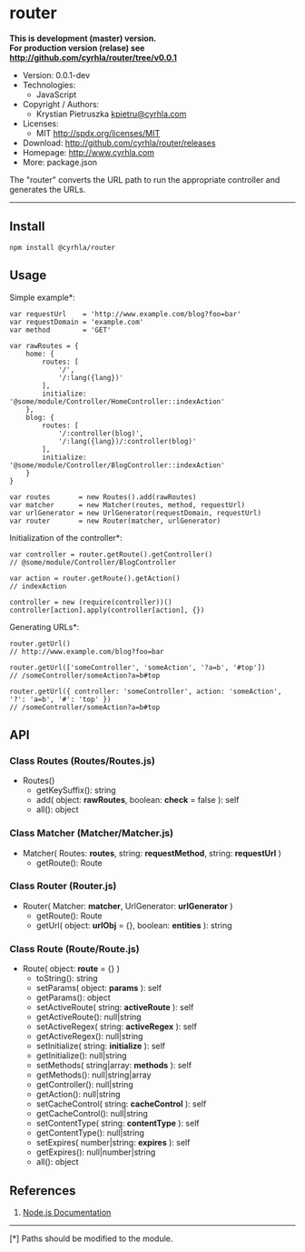 router
======
**This is development (master) version.<br> For production version (relase) see
<http://github.com/cyrhla/router/tree/v0.0.1>**
- Version: 0.0.1-dev
- Technologies:
  - JavaScript
- Copyright / Authors:
  - Krystian Pietruszka <kpietru@cyrhla.com>
- Licenses:
  - MIT <http://spdx.org/licenses/MIT>
- Download: <http://github.com/cyrhla/router/releases>
- Homepage: <http://www.cyrhla.com>
- More: package.json

The "router" converts the URL path to run the appropriate controller and generates the URLs.
____________________________________________________________________________________________

Install
-------

    npm install @cyrhla/router

Usage
-----

Simple example*:

    var requestUrl    = 'http://www.example.com/blog?foo=bar'
    var requestDomain = 'example.com'
    var method        = 'GET'

    var rawRoutes = {
        home: {
            routes: [
                '/',
                '/:lang({lang})'
            ],
            initialize: '@some/module/Controller/HomeController::indexAction'
        },
        blog: {
            routes: [
                '/:controller(blog)',
                '/:lang({lang})/:controller(blog)'
            ],
            initialize: '@some/module/Controller/BlogController::indexAction'
        }
    }

    var routes       = new Routes().add(rawRoutes)
    var matcher      = new Matcher(routes, method, requestUrl)
    var urlGenerator = new UrlGenerator(requestDomain, requestUrl)
    var router       = new Router(matcher, urlGenerator)

Initialization of the controller*:

    var controller = router.getRoute().getController()
    // @some/module/Controller/BlogController

    var action = router.getRoute().getAction()
    // indexAction

    controller = new (require(controller))()
    controller[action].apply(controller[action], {})

Generating URLs*:

    router.getUrl()
    // http://www.example.com/blog?foo=bar

    router.getUrl(['someController', 'someAction', '?a=b', '#top'])
    // /someController/someAction?a=b#top

    router.getUrl({ controller: 'someController', action: 'someAction', '?': 'a=b', '#': 'top' })
    // /someController/someAction?a=b#top

API
---

### Class Routes (Routes/Routes.js)

- Routes()
  - getKeySuffix(): string
  - add( object: __rawRoutes__, boolean: __check__ = false ): self
  - all(): object

### Class Matcher (Matcher/Matcher.js)

- Matcher( Routes: __routes__, string: __requestMethod__, string: __requestUrl__ )
  - getRoute(): Route

### Class Router (Router.js)

- Router( Matcher: __matcher__, UrlGenerator: __urlGenerator__ )
  - getRoute(): Route
  - getUrl( object: __urlObj__ = {}, boolean: __entities__ ): string

### Class Route (Route/Route.js)

- Route( object: __route__ = {} )
  - toString(): string
  - setParams( object: __params__ ): self
  - getParams(): object
  - setActiveRoute( string: __activeRoute__ ): self
  - getActiveRoute(): null|string
  - setActiveRegex( string: __activeRegex__ ): self
  - getActiveRegex(): null|string
  - setInitialize( string: __initialize__ ): self
  - getInitialize(): null|string
  - setMethods( string|array: __methods__ ): self
  - getMethods(): null|string|array
  - getController(): null|string
  - getAction(): null|string
  - setCacheControl( string: __cacheControl__ ): self
  - getCacheControl(): null|string
  - setContentType( string: __contentType__ ): self
  - getContentType(): null|string
  - setExpires( number|string: __expires__ ): self
  - getExpires(): null|number|string
  - all(): object

References
----------

1. [Node.js Documentation][1]

[1]: http://nodejs.org/api/modules.html

___________________________________________
[*] Paths should be modified to the module.
